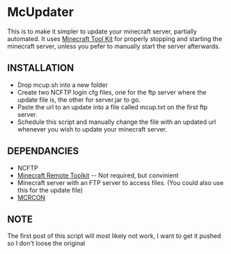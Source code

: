 # McUpdater

This is to make it simpler to update your minecraft server, partially automated.
It uses [Minecraft Tool Kit]() for properly stopping and starting the minecraft server, unless you pefer to manually start the server afterwards.

## INSTALLATION
* Drop mcup.sh into a new folder
* Create two NCFTP login cfg files, one for the ftp server where the update file is, the other for server.jar to go.
* Paste the url to an update into a file called mcup.txt on the first ftp server.
* Schedule this script and manually change the file with an updated url whenever you wish to update your minecraft server.

## DEPENDANCIES
* NCFTP
* [Minecraft Remote Toolkit]() -- Not required, but convinient
* Minecraft server with an FTP server to access files. (You could also use this for the update file)
* [MCRCON]()

## NOTE
The first post of this script will most likely not work, I want to get it pushed so I don't loose the original
